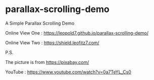 # parallax-scrolling-demo

A Simple Parallax Scrolling Demo

Online View One : https://leopold7.github.io/parallax-scrolling-demo/

Online View Two : https://shield.leofitz7.com/


P.S. 

The picture is from https://pixabay.com/

YouTube : https://www.youtube.com/watch?v=0a7TeYL_Cs0
